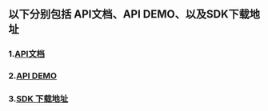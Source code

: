 ## 以下分别包括 API文档、API DEMO、以及SDK下载地址

### 1.[API文档](http://cooper.didichuxing.com/shares/IpFS1SrsofOI)

### 2.[API DEMO](https://cooper.didichuxing.com/shares/wITZ7S3v3BiP)

### 3.[SDK 下载地址](http://cooper.didichuxing.com/shares/HrbB5nPofOdW)

